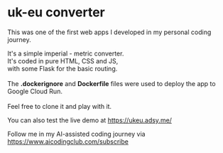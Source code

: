 # uk-eu converter

This was one of the first web apps I developed in my personal coding journey.

It's a simple imperial - metric converter.
<br>It's coded in pure HTML, CSS and JS,<br>with some Flask for the basic routing.
<br><br>
The <b>.dockerignore</b> and <b>Dockerfile</b> files were used to deploy the app to Google Cloud Run.
<br><br>Feel free to clone it and play with it.

You can also test the live demo at https://ukeu.adsy.me/

Follow me in my AI-assisted coding journey via https://www.aicodingclub.com/subscribe